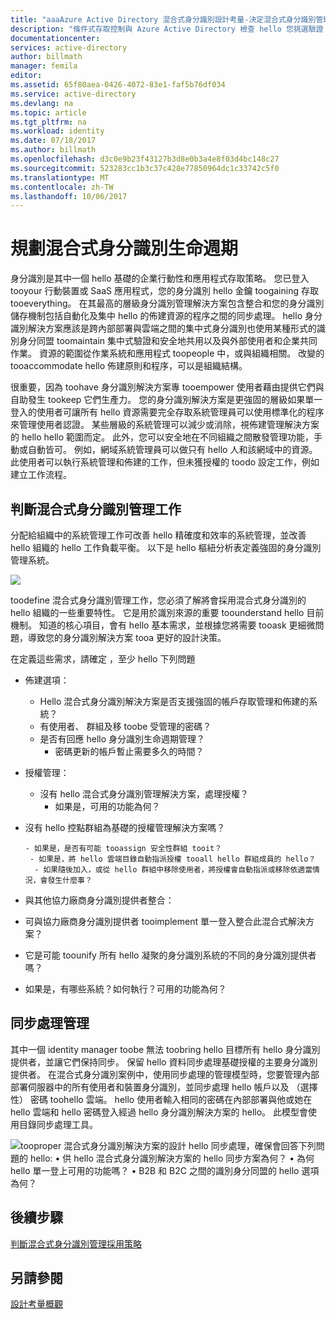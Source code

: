 ```yaml
---
title: "aaaAzure Active Directory 混合式身分識別設計考量-決定混合式身分識別管理工作 |Microsoft 文件"
description: "條件式存取控制與 Azure Active Directory 檢查 hello 您挑選驗證 hello 使用者時，才能允許存取 toohello 應用程式特定的條件。 一旦符合這些條件，hello 使用者已驗證，而且允許存取 toohello 應用程式。"
documentationcenter: 
services: active-directory
author: billmath
manager: femila
editor: 
ms.assetid: 65f80aea-0426-4072-83e1-faf5b76df034
ms.service: active-directory
ms.devlang: na
ms.topic: article
ms.tgt_pltfrm: na
ms.workload: identity
ms.date: 07/18/2017
ms.author: billmath
ms.openlocfilehash: d3c0e9b23f43127b3d8e0b3a4e8f03d4bc148c27
ms.sourcegitcommit: 523283cc1b3c37c428e77850964dc1c33742c5f0
ms.translationtype: MT
ms.contentlocale: zh-TW
ms.lasthandoff: 10/06/2017
---
```

# <a name="plan-for-hybrid-identity-lifecycle"></a>規劃混合式身分識別生命週期
身分識別是其中一個 hello 基礎的企業行動性和應用程式存取策略。 您已登入 tooyour 行動裝置或 SaaS 應用程式，您的身分識別 hello 金鑰 toogaining 存取 tooeverything。 在其最高的層級身分識別管理解決方案包含整合和您的身分識別儲存機制包括自動化及集中 hello 的佈建資源的程序之間的同步處理。 hello 身分識別解決方案應該是跨內部部署與雲端之間的集中式身分識別也使用某種形式的識別身分同盟 toomaintain 集中式驗證和安全地共用以及與外部使用者和企業共同作業。 資源的範圍從作業系統和應用程式 toopeople 中，或與組織相關。 改變的 tooaccommodate hello 佈建原則和程序，可以是組織結構。

很重要，因為 toohave 身分識別解決方案專 tooempower 使用者藉由提供它們與自助發生 tookeep 它們生產力。 您的身分識別解決方案是更強固的層級如果單一登入的使用者可讓所有 hello 資源需要完全存取系統管理員可以使用標準化的程序來管理使用者認證。 某些層級的系統管理可以減少或消除，視佈建管理解決方案的 hello hello 範圍而定。 此外，您可以安全地在不同組織之間散發管理功能，手動或自動皆可。 例如，網域系統管理員可以做只有 hello 人和該網域中的資源。 此使用者可以執行系統管理和佈建的工作，但未獲授權的 toodo 設定工作，例如建立工作流程。

## <a name="determine-hybrid-identity-management-tasks"></a>判斷混合式身分識別管理工作
分配給組織中的系統管理工作可改善 hello 精確度和效率的系統管理，並改善 hello 組織的 hello 工作負載平衡。 以下是 hello 樞紐分析表定義強固的身分識別管理系統。

 ![](./media/hybrid-id-design-considerations/Identity_management_considerations.png)

toodefine 混合式身分識別管理工作，您必須了解將會採用混合式身分識別的 hello 組織的一些重要特性。 它是用於識別來源的重要 toounderstand hello 目前機制。 知道的核心項目，會有 hello 基本需求，並根據您將需要 tooask 更細微問題，導致您的身分識別解決方案 tooa 更好的設計決策。  

在定義這些需求，請確定 ，至少 hello 下列問題

* 佈建選項： 
  
  * Hello 混合式身分識別解決方案是否支援強固的帳戶存取管理和佈建的系統？
  * 有使用者、 群組及移 toobe 受管理的密碼？
  * 是否有回應 hello 身分識別生命週期管理？ 
    * 密碼更新的帳戶暫止需要多久的時間？
* 授權管理： 
  
  * 沒有 hello 混合式身分識別管理解決方案，處理授權？
    * 如果是，可用的功能為何？
* 沒有 hello 控點群組為基礎的授權管理解決方案嗎？ 
  
      - 如果是，是否有可能 tooassign 安全性群組 tooit？ 
       - 如果是，將 hello 雲端目錄自動指派授權 tooall hello 群組成員的 hello？ 
        - 如果隨後加入，或從 hello 群組中移除使用者，將授權會自動指派或移除依適當情況，會發生什麼事？ 
* 與其他協力廠商身分識別提供者整合：
* 可與協力廠商身分識別提供者 tooimplement 單一登入整合此混合式解決方案？
* 它是可能 toounify 所有 hello 凝聚的身分識別系統的不同的身分識別提供者嗎？
* 如果是，有哪些系統？如何執行？可用的功能為何？

## <a name="synchronization-management"></a>同步處理管理
其中一個 identity manager toobe 無法 toobring hello 目標所有 hello 身分識別提供者，並讓它們保持同步。 保留 hello 資料同步處理基礎授權的主要身分識別提供者。 在混合式身分識別案例中，使用同步處理的管理模型時，您要管理內部部署伺服器中的所有使用者和裝置身分識別，並同步處理 hello 帳戶以及 （選擇性） 密碼 toohello 雲端。 hello 使用者輸入相同的密碼在內部部署與他或她在 hello 雲端和 hello 密碼登入經過 hello 身分識別解決方案的 hello。 此模型會使用目錄同步處理工具。

![](./media/hybrid-id-design-considerations/Directory_synchronization.png)tooproper 混合式身分識別解決方案的設計 hello 同步處理，確保會回答下列問題的 hello: • 供 hello 混合式身分識別解決方案的 hello 同步方案為何？
• 為何 hello 單一登上可用的功能嗎？
• B2B 和 B2C 之間的識別身分同盟的 hello 選項為何？

## <a name="next-steps"></a>後續步驟
[判斷混合式身分識別管理採用策略](active-directory-hybrid-identity-design-considerations-lifecycle-adoption-strategy.md)

## <a name="see-also"></a>另請參閱
[設計考量概觀](active-directory-hybrid-identity-design-considerations-overview.md)

